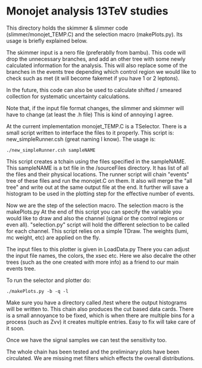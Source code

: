 # Monojet analysis 13TeV studies

This directory holds the skimmer & slimmer code (slimmer/monojet_TEMP.C) and the selection macro
(makePlots.py). Its usage is briefly explained below.

The skimmer input is a nero file (preferablly from bambu). This code will drop the unnecessary
branches, and add an other tree with some newly calculated information for the analysis.
This will also replace some of the branches in the events tree depending which control region
we would like to check such as met (it will become fakemet if you have 1 or 2 leptons).

In the future, this code can also be used to calculate shifted / smeared collection for systematic
uncertainty calculations.

Note that, if the input file format changes, the slimmer and skimmer will have to change (at least the .h file)
This is kind of annoying I agree.

At the current implementation monojet_TEMP.C is a TSelector. There is a small script written to interface the files to it
properly. This script is: new_simpleRunner.csh (great naming I know). The usage is:

```
./new_simpleRunner.csh sampleNAME
```

This script creates a tchain using the files specified in the sampleNAME. This sampleNAME is a txt file in the
/sourceFiles directory. It has list of all the files and their physical locations.
The runner script will chain "events" tree of these files and run the monojet.C on them. It also will merge the "all tree"
and write out at the same output file at the end. It further will save a histogram to be used in the plotting step
for the effective number of events.

Now we are the step of the selection macro. The selection macro is the makePlots.py At the end of this script you 
can specify the variable you would like to draw and also the channel (signal or the control regions or even all). 
"selection.py" script will hold the different selection to be called for each channel. This script relies on a simple TDraw. 
The weights (lumi, mc weight, etc) are applied on the fly. 

The input files to this plotter is given in LoadData.py There you can adjust the input file names, the colors, the xsec etc.
Here we also decalre the other trees (such as the one created with more info) as a friend to our main events tree.

To run the selector and plotter do:

```
./makePlots.py -b -q -l
```

Make sure you have a directory called /test where the output histograms will be written to.
This chain also produces the cut based data cards. There is a small annoyance to be fixed, which
is when there are multiple bins for a process (such as Zvv) it creates multiple entries. Easy to fix
will take care of it soon.

Once we have the signal samples we can test the sensitivity too.

The whole chain has been tested and the preliminary plots have been circulated. We are missing met filters
which effects the overall distributions.
